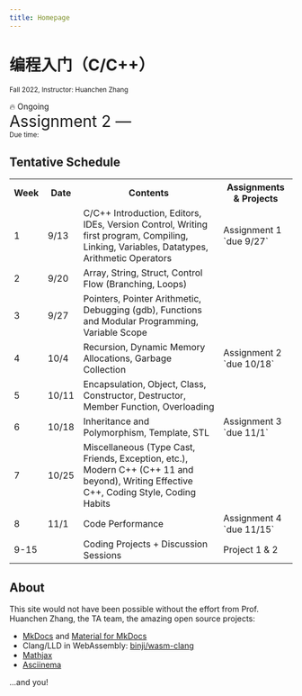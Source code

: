 ```yaml
---
title: Homepage
---
```


# 编程入门（C/C++）

<small>
Fall 2022, Instructor: Huanchen Zhang
</small>

:fire: Ongoing<br/>
<big style="font-size: 2em;"><bold>Assignment 2</bold> &mdash; <span id="rest-time"></span></big><br/>
<small>Due time: <span id="due-time"></span></small>

<script>
    let due_date = new Date('Oct 18, 2022 23:59:00 GMT+08:00');
    window.addEventListener('load', function(){
        document.getElementById('due-time').innerHTML = due_date.toLocaleString();
        function setTime() {
            let diff = due_date.getTime() - (new Date()).getTime();
            let str = '';
            if (diff < 0) {
                str = 'Finished';
            } else {
                let s = diff / 1000;
                let m = s / 60;
                let h = m / 60;
                let d = h / 24;
                if (d == 1) {
                    str += '1 day ';
                } else if (d > 1) {
                    str += Math.floor(d) + ' days ';
                }
                str += `${Math.floor(h)%24}h ${Math.floor(m)%60}m ${Math.floor(s)%60}s`;
            }
            let el = document.getElementById('rest-time');
            el.innerHTML = str;
        }
        setTime();
        setInterval(setTime, 500);
    })
</script>

## Tentative Schedule

<table markdown>
<tbody markdown>
<tr>
<th>Week</th><th>Date</th><th>Contents</th><th>Assignments & Projects</th>
</tr>
<tr markdown>
<td>1</td><td>9/13</td><td>C/C++ Introduction, Editors, IDEs, Version Control, Writing first program, Compiling, Linking, Variables, Datatypes, Arithmetic Operators</td><td markdown>Assignment 1 `due 9/27`</td>
</tr>
<tr>
<td>2</td><td>9/20</td><td>Array, String, Struct, Control Flow (Branching, Loops)</td><td></td>
</tr>
<tr>
<td>3</td><td>9/27</td><td>Pointers, Pointer Arithmetic, Debugging (gdb), Functions and Modular Programming, Variable Scope</td><td></td>
</tr>
<tr markdown>
<td>4</td><td>10/4</td><td>Recursion, Dynamic Memory Allocations, Garbage Collection</td><td markdown>Assignment 2 `due 10/18`</td>
</tr>
<tr>
<td>5</td><td>10/11</td><td>Encapsulation, Object, Class, Constructor, Destructor, Member Function, Overloading</td><td></td>
</tr>
<tr markdown>
<td>6</td><td>10/18</td><td>Inheritance and Polymorphism, Template, STL</td><td markdown>Assignment 3 `due 11/1`</td>
</tr>
<tr>
<td>7</td><td>10/25</td><td>Miscellaneous (Type Cast, Friends, Exception, etc.), Modern C++ (C++ 11 and beyond), Writing Effective C++, Coding Style, Coding Habits</td><td></td>
</tr>
<tr markdown>
<td>8</td><td>11/1</td><td>Code Performance</td><td markdown>Assignment 4 `due 11/15`</td>
</tr>
<tr markdown>
<td>9-15</td><td></td><td>Coding Projects + Discussion Sessions</td><td>Project 1 & 2</td>
</tr>
</tbody>
</table>

## About

This site would not have been possible without the effort from Prof. Huanchen Zhang, the TA team, the amazing open source projects:

* [MkDocs](https://www.mkdocs.org/) and [Material for MkDocs](https://squidfunk.github.io/mkdocs-material/)
* Clang/LLD in WebAssembly: [binji/wasm-clang](https://github.com/binji/wasm-clang)
* [Mathjax](https://www.mathjax.org/)
* [Asciinema](https://asciinema.org/)

...and you!
